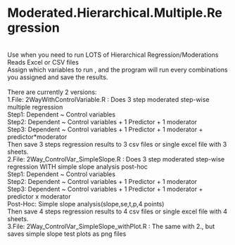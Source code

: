 # Moderated.Hierarchical.Multiple.Regression
 <br />
Use when you need to run LOTS of Hierarchical Regression/Moderations <br />
Reads Excel or CSV files <br />
Assign which variables to run , and the program will run every combinations you assigned and save the results. <br />
 <br />
There are currently 2 versions: <br />
1.File: 2WayWithControlVariable.R : Does 3 step moderated step-wise multiple regression <br />
    Step1: Dependent ~ Control variables  <br />
    Step2: Dependent ~ Control variables + 1 Predictor + 1 moderator <br />
    Step3: Dependent ~ Control variables + 1 Predictor + 1 moderator + predictor*moderator <br />
  Then save 3 steps regression results to 3 csv files or single excel file with 3 sheets. <br />
2.File: 2Way_ControlVar_SimpleSlope.R  : Does 3 step moderated step-wise regression WITH simple slope analysis post-hoc <br />
    Step1: Dependent ~ Control variables  <br />
    Step2: Dependent ~ Control variables + 1 Predictor + 1 moderator <br />
    Step3: Dependent ~ Control variables + 1 Predictor + 1 moderator + predictor x moderator <br />
    Post-Hoc: Simple slope analysis(slope,se,t,p,4 points) <br />
  Then save 4 steps regression results to 4 csv files or single excel file with 4 sheets. <br />
3.File: 2Way_ControlVar_SimpleSlope_withPlot.R : The same with 2., but saves simple slope test plots as png files 
